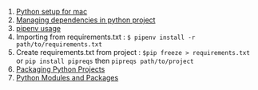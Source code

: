 1. [Python setup for mac](https://sourabhbajaj.com/mac-setup/Python/)
2. [Managing dependencies in python project](https://packaging.python.org/tutorials/managing-dependencies/)
3. [pipenv usage](https://pipenv.readthedocs.io/en/latest/basics/)
4. Importing from requirements.txt : 
    ```$ pipenv install -r path/to/requirements.txt```
5. Create requirements.txt from project : ```$pip freeze > requirements.txt``` or ```pip install pipreqs``` then ```pipreqs path/to/project```
6. [Packaging Python Projects](https://packaging.python.org/tutorials/packaging-projects/)
7. [Python Modules and Packages](https://docs.python.org/3/tutorial/modules.html#packages)
       
